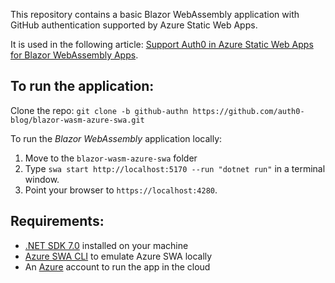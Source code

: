 This repository contains a basic Blazor WebAssembly application with GitHub authentication supported by Azure Static Web Apps.

It is used in the following article: [Support Auth0 in Azure Static Web Apps for Blazor WebAssembly Apps](https://auth0.com/blog/support-auth0-in-azure-static-web-apps-for-blazor-wasm/).

## To run the application:

Clone the repo: `git clone -b github-authn https://github.com/auth0-blog/blazor-wasm-azure-swa.git`

To run the *Blazor WebAssembly* application locally:

1. Move to the `blazor-wasm-azure-swa` folder 
3. Type `swa start http://localhost:5170 --run "dotnet run"` in a terminal window.
4. Point your browser to `https://localhost:4280`.

## Requirements:

- [.NET SDK 7.0](https://dotnet.microsoft.com/download/dotnet-core/7.0) installed on your machine
- [Azure SWA CLI](https://azure.github.io/static-web-apps-cli/) to emulate Azure SWA locally
- An [Azure](https://azure.microsoft.com/) account to run the app in the cloud

